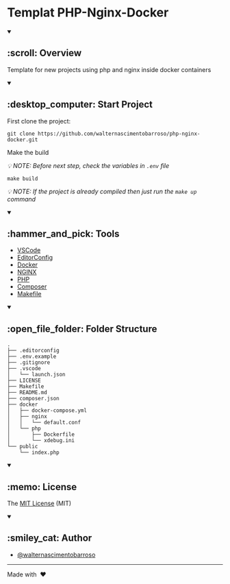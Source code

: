 # Templat PHP-Nginx-Docker

<details open>
<summary><h2> :scroll: Overview </h2></summary>

Template for new projects using php and nginx inside docker containers

</details>

<details open>
<summary><h2> :desktop_computer: Start Project </h2></summary>

First clone the project:

```
git clone https://github.com/walternascimentobarroso/php-nginx-docker.git
```

Make the build

_:bulb: NOTE: Before next step, check the variables in `.env` file_

```
make build
```

_:bulb: NOTE: If the project is already compiled then just run the `make up` command_

</details>

<details open>
<summary><h2> :hammer_and_pick: Tools </h2></summary>

-   [VSCode](https://code.visualstudio.com/)
-   [EditorConfig](https://editorconfig.org/)
-   [Docker](https://www.docker.com/)
-   [NGINX](https://www.nginx.com/)
-   [PHP](https://www.php.net/)
-   [Composer](https://getcomposer.org/)
-   [Makefile](https://www.gnu.org/software/make/manual/make.html)

</details>

<details open>
<summary><h2> :open_file_folder: Folder Structure </h2></summary>

```
.
├── .editorconfig
├── .env.example
├── .gitignore
├── .vscode
│   └── launch.json
├── LICENSE
├── Makefile
├── README.md
├── composer.json
├── docker
│   ├── docker-compose.yml
│   ├── nginx
│   │   └── default.conf
│   └── php
│       ├── Dockerfile
│       └── xdebug.ini
└── public
    └── index.php
```

</details>

<details open>
<summary><h2> :memo: License </h2></summary>

The [MIT License](LICENSE) (MIT)

</details>

<details open>
<summary><h2> :smiley_cat: Author </h2></summary>

-   [@walternascimentobarroso](https://walternascimentobarroso.github.io/)

</details>

---

Made with &nbsp;❤️&nbsp;

